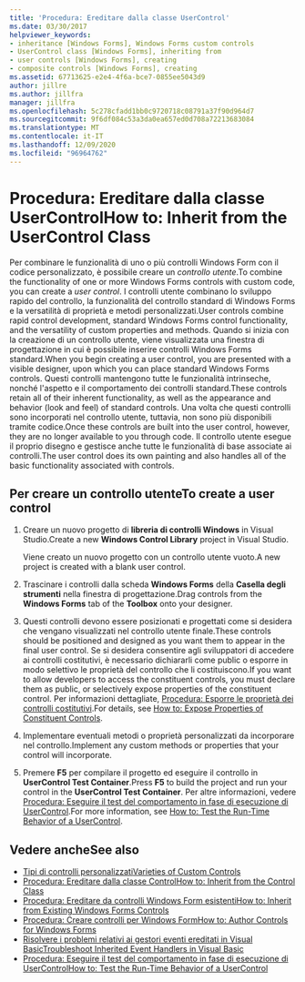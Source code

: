 ```yaml
---
title: 'Procedura: Ereditare dalla classe UserControl'
ms.date: 03/30/2017
helpviewer_keywords:
- inheritance [Windows Forms], Windows Forms custom controls
- UserControl class [Windows Forms], inheriting from
- user controls [Windows Forms], creating
- composite controls [Windows Forms], creating
ms.assetid: 67713625-e2e4-4f6a-bce7-0855ee5043d9
author: jillre
ms.author: jillfra
manager: jillfra
ms.openlocfilehash: 5c278cfadd1bb0c9720718c08791a37f90d964d7
ms.sourcegitcommit: 9f6df084c53a3da0ea657ed0d708a72213683084
ms.translationtype: MT
ms.contentlocale: it-IT
ms.lasthandoff: 12/09/2020
ms.locfileid: "96964762"
---
```

# <a name="how-to-inherit-from-the-usercontrol-class"></a><span data-ttu-id="babd3-102">Procedura: Ereditare dalla classe UserControl</span><span class="sxs-lookup"><span data-stu-id="babd3-102">How to: Inherit from the UserControl Class</span></span>

<span data-ttu-id="babd3-103">Per combinare le funzionalità di uno o più controlli Windows Form con il codice personalizzato, è possibile creare un *controllo utente*.</span><span class="sxs-lookup"><span data-stu-id="babd3-103">To combine the functionality of one or more Windows Forms controls with custom code, you can create a *user control*.</span></span> <span data-ttu-id="babd3-104">I controlli utente combinano lo sviluppo rapido del controllo, la funzionalità del controllo standard di Windows Forms e la versatilità di proprietà e metodi personalizzati.</span><span class="sxs-lookup"><span data-stu-id="babd3-104">User controls combine rapid control development, standard Windows Forms control functionality, and the versatility of custom properties and methods.</span></span> <span data-ttu-id="babd3-105">Quando si inizia con la creazione di un controllo utente, viene visualizzata una finestra di progettazione in cui è possibile inserire controlli Windows Forms standard.</span><span class="sxs-lookup"><span data-stu-id="babd3-105">When you begin creating a user control, you are presented with a visible designer, upon which you can place standard Windows Forms controls.</span></span> <span data-ttu-id="babd3-106">Questi controlli mantengono tutte le funzionalità intrinseche, nonché l'aspetto e il comportamento dei controlli standard.</span><span class="sxs-lookup"><span data-stu-id="babd3-106">These controls retain all of their inherent functionality, as well as the appearance and behavior (look and feel) of standard controls.</span></span> <span data-ttu-id="babd3-107">Una volta che questi controlli sono incorporati nel controllo utente, tuttavia, non sono più disponibili tramite codice.</span><span class="sxs-lookup"><span data-stu-id="babd3-107">Once these controls are built into the user control, however, they are no longer available to you through code.</span></span> <span data-ttu-id="babd3-108">Il controllo utente esegue il proprio disegno e gestisce anche tutte le funzionalità di base associate ai controlli.</span><span class="sxs-lookup"><span data-stu-id="babd3-108">The user control does its own painting and also handles all of the basic functionality associated with controls.</span></span>

## <a name="to-create-a-user-control"></a><span data-ttu-id="babd3-109">Per creare un controllo utente</span><span class="sxs-lookup"><span data-stu-id="babd3-109">To create a user control</span></span>

1. <span data-ttu-id="babd3-110">Creare un nuovo progetto di **libreria di controlli Windows** in Visual Studio.</span><span class="sxs-lookup"><span data-stu-id="babd3-110">Create a new **Windows Control Library** project in Visual Studio.</span></span>

   <span data-ttu-id="babd3-111">Viene creato un nuovo progetto con un controllo utente vuoto.</span><span class="sxs-lookup"><span data-stu-id="babd3-111">A new project is created with a blank user control.</span></span>

2. <span data-ttu-id="babd3-112">Trascinare i controlli dalla scheda **Windows Forms** della **Casella degli strumenti** nella finestra di progettazione.</span><span class="sxs-lookup"><span data-stu-id="babd3-112">Drag controls from the **Windows Forms** tab of the **Toolbox** onto your designer.</span></span>

3. <span data-ttu-id="babd3-113">Questi controlli devono essere posizionati e progettati come si desidera che vengano visualizzati nel controllo utente finale.</span><span class="sxs-lookup"><span data-stu-id="babd3-113">These controls should be positioned and designed as you want them to appear in the final user control.</span></span> <span data-ttu-id="babd3-114">Se si desidera consentire agli sviluppatori di accedere ai controlli costitutivi, è necessario dichiararli come public o esporre in modo selettivo le proprietà del controllo che li costituiscono.</span><span class="sxs-lookup"><span data-stu-id="babd3-114">If you want to allow developers to access the constituent controls, you must declare them as public, or selectively expose properties of the constituent control.</span></span> <span data-ttu-id="babd3-115">Per informazioni dettagliate, [Procedura: Esporre le proprietà dei controlli costitutivi](how-to-expose-properties-of-constituent-controls.md).</span><span class="sxs-lookup"><span data-stu-id="babd3-115">For details, see [How to: Expose Properties of Constituent Controls](how-to-expose-properties-of-constituent-controls.md).</span></span>

4. <span data-ttu-id="babd3-116">Implementare eventuali metodi o proprietà personalizzati da incorporare nel controllo.</span><span class="sxs-lookup"><span data-stu-id="babd3-116">Implement any custom methods or properties that your control will incorporate.</span></span>

5. <span data-ttu-id="babd3-117">Premere **F5** per compilare il progetto ed eseguire il controllo in **UserControl Test Container**.</span><span class="sxs-lookup"><span data-stu-id="babd3-117">Press **F5** to build the project and run your control in the **UserControl Test Container**.</span></span> <span data-ttu-id="babd3-118">Per altre informazioni, vedere [Procedura: Eseguire il test del comportamento in fase di esecuzione di UserControl](how-to-test-the-run-time-behavior-of-a-usercontrol.md).</span><span class="sxs-lookup"><span data-stu-id="babd3-118">For more information, see [How to: Test the Run-Time Behavior of a UserControl](how-to-test-the-run-time-behavior-of-a-usercontrol.md).</span></span>

## <a name="see-also"></a><span data-ttu-id="babd3-119">Vedere anche</span><span class="sxs-lookup"><span data-stu-id="babd3-119">See also</span></span>

- [<span data-ttu-id="babd3-120">Tipi di controlli personalizzati</span><span class="sxs-lookup"><span data-stu-id="babd3-120">Varieties of Custom Controls</span></span>](varieties-of-custom-controls.md)
- [<span data-ttu-id="babd3-121">Procedura: Ereditare dalla classe Control</span><span class="sxs-lookup"><span data-stu-id="babd3-121">How to: Inherit from the Control Class</span></span>](how-to-inherit-from-the-control-class.md)
- [<span data-ttu-id="babd3-122">Procedura: Ereditare da controlli Windows Form esistenti</span><span class="sxs-lookup"><span data-stu-id="babd3-122">How to: Inherit from Existing Windows Forms Controls</span></span>](how-to-inherit-from-existing-windows-forms-controls.md)
- [<span data-ttu-id="babd3-123">Procedura: Creare controlli per Windows Form</span><span class="sxs-lookup"><span data-stu-id="babd3-123">How to: Author Controls for Windows Forms</span></span>](how-to-author-controls-for-windows-forms.md)
- [<span data-ttu-id="babd3-124">Risolvere i problemi relativi ai gestori eventi ereditati in Visual Basic</span><span class="sxs-lookup"><span data-stu-id="babd3-124">Troubleshoot Inherited Event Handlers in Visual Basic</span></span>](/dotnet/visual-basic/programming-guide/language-features/events/troubleshooting-inherited-event-handlers)
- [<span data-ttu-id="babd3-125">Procedura: Eseguire il test del comportamento in fase di esecuzione di UserControl</span><span class="sxs-lookup"><span data-stu-id="babd3-125">How to: Test the Run-Time Behavior of a UserControl</span></span>](how-to-test-the-run-time-behavior-of-a-usercontrol.md)
